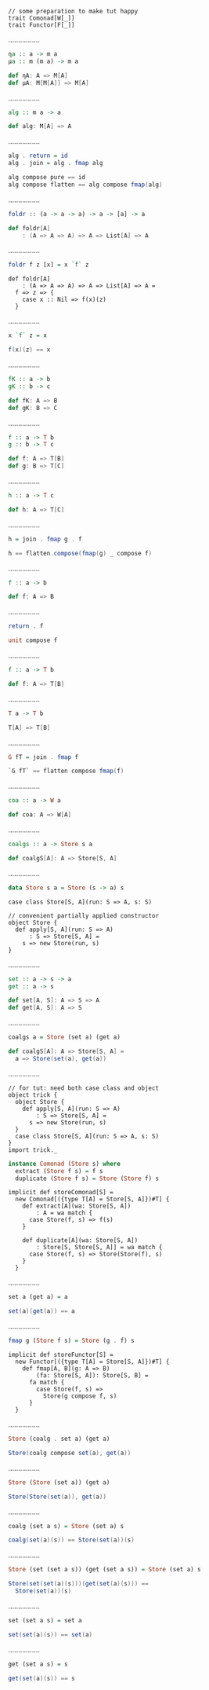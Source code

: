 ```tut:invisible
// some preparation to make tut happy
trait Comonad[W[_]]
trait Functor[F[_]]
```
................
```Haskell
ηa :: a -> m a
μa :: m (m a) -> m a
```
```scala
def ηA: A => M[A]
def μA: M[M[A]] => M[A]
```
................
```Haskell
alg :: m a -> a
```
```scala
def alg: M[A] => A
```
................
```Haskell
alg . return = id
alg . join = alg . fmap alg
```
```scala
alg compose pure == id
alg compose flatten == alg compose fmap(alg)
```
................
```Haskell
foldr :: (a -> a -> a) -> a -> [a] -> a
```
```scala
def foldr[A]
    : (A => A => A) => A => List[A] => A
```
................
```Haskell
foldr f z [x] = x `f` z
```
```tut:silent
def foldr[A]
    : (A => A => A) => A => List[A] => A =
  f => z => {
    case x :: Nil => f(x)(z)
  }
```
................
```Haskell
x `f` z = x
```
```scala
f(x)(z) == x
```
................
```Haskell
fK :: a -> b
gK :: b -> c
```
```scala
def fK: A => B
def gK: B => C
```
................
```Haskell
f :: a -> T b
g :: b -> T c
```
```scala
def f: A => T[B]
def g: B => T[C]
```
................
```Haskell
h :: a -> T c
```
```scala
def h: A => T[C]
```
................
```Haskell
h = join . fmap g . f
```
```scala
h == flatten.compose(fmap(g) _ compose f)
```
................
```Haskell
f :: a -> b
```
```scala
def f: A => B
```
................
```Haskell
return . f
```
```scala
unit compose f
```
................
```Haskell
f :: a -> T b
```
```scala
def f: A => T[B]
```
................
```Haskell
T a -> T b
```
```scala
T[A] => T[B]
```
................
```Haskell
G fT = join . fmap f
```
```scala
`G fT` == flatten compose fmap(f)
```
................
```Haskell
coa :: a -> W a
```
```scala
def coa: A => W[A]
```
................
```Haskell
coalgs :: a -> Store s a
```
```scala
def coalgS[A]: A => Store[S, A]
```
................
```Haskell
data Store s a = Store (s -> a) s
```
```tut:silent
case class Store[S, A](run: S => A, s: S)

// convenient partially applied constructor
object Store {
  def apply[S, A](run: S => A)
      : S => Store[S, A] =
    s => new Store(run, s)
}
```
................
```Haskell
set :: a -> s -> a
get :: a -> s
```
```scala
def set[A, S]: A => S => A
def get[A, S]: A => S
```
................
```Haskell
coalgs a = Store (set a) (get a)
```
```scala
def coalgS[A]: A => Store[S, A] =
  a => Store(set(a), get(a))
```
................
```tut:invisible
// for tut: need both case class and object
object trick {
  object Store {
    def apply[S, A](run: S => A)
        : S => Store[S, A] =
      s => new Store(run, s)
  }
  case class Store[S, A](run: S => A, s: S)
}
import trick._
```
```Haskell
instance Comonad (Store s) where
  extract (Store f s) = f s
  duplicate (Store f s) = Store (Store f) s
```
```tut:silent
implicit def storeComonad[S] =
  new Comonad[({type T[A] = Store[S, A]})#T] {
    def extract[A](wa: Store[S, A])
        : A = wa match {
      case Store(f, s) => f(s)
    }

    def duplicate[A](wa: Store[S, A])
        : Store[S, Store[S, A]] = wa match {
      case Store(f, s) => Store(Store(f), s)
    }
  }
```
................
```Haskell
set a (get a) = a
```
```scala
set(a)(get(a)) == a
```
................
```Haskell
fmap g (Store f s) = Store (g . f) s
```
```tut:silent
implicit def storeFunctor[S] =
  new Functor[({type T[A] = Store[S, A]})#T] {
    def fmap[A, B](g: A => B)
        (fa: Store[S, A]): Store[S, B] =
      fa match {
        case Store(f, s) =>
          Store(g compose f, s)
      }
  }
```
................
```Haskell
Store (coalg . set a) (get a)
```
```scala
Store(coalg compose set(a), get(a))
```
................
```Haskell
Store (Store (set a)) (get a)
```
```scala
Store(Store(set(a)), get(a))
```
................
```Haskell
coalg (set a s) = Store (set a) s
```
```scala
coalg(set(a)(s)) == Store(set(a))(s)
```
................
```Haskell
Store (set (set a s)) (get (set a s)) = Store (set a) s
```
```scala
Store(set(set(a)(s)))(get(set(a)(s))) ==
  Store(set(a))(s)
```
................
```Haskell
set (set a s) = set a
```
```scala
set(set(a)(s)) == set(a)
```
................
```Haskell
get (set a s) = s
```
```scala
get(set(a)(s)) == s
```

